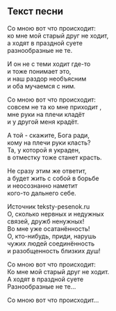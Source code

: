## Текст песни

Со мною вот что происходит:  
ко мне мой старый друг не ходит,  
а ходят в праздной суете  
разнообразные не те.  
  
И он не с теми ходит где-то  
и тоже понимает это,  
и наш раздор необъясним  
и оба мучаемся с ним.  
  
Со мною вот что происходит:  
совсем не та ко мне приходит ,  
мне руки на плечи кладёт  
и у другой меня крадёт.  
  
А той - скажите, Бога ради,  
кому на плечи руки класть?  
Та, у которой я украден,  
в отместку тоже станет красть.  
  
Не сразу этим же ответит,  
а будет жить с собой в борьбе  
и неосознанно наметит  
кого-то дальнего себе.  
  
Источник teksty-pesenok.ru  
О, сколько нервных и недужных  
связей, дружб ненужных!  
Во мне уже осатанённость!  
О, кто-нибудь, приди, нарушь  
чужих людей соединённость  
и разобщенность близких душ!  
  
Со мною вот что происходит:  
Ко мне мой старый друг не ходит.  
А ходят в праздной суете  
Разнообразные не те...  
  
Со мною вот что происходит...
